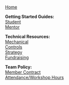 [Home](wiki/Home.md)

**Getting Started Guides:**  
[Student](wiki/Guide-Student.md)  
[Mentor](wiki/Guide-Mentor.md)

**Technical Resources:**  
[Mechanical](wiki/Mechanical.md)  
[Controls](wiki/Controls.md)  
[Strategy](wiki/Strategy.md)  
[Fundraising](wiki/Fundraising.md)  

**Team Policy:**  
[Member Contract](wiki/Member-Contract.md)  
[Attendance/Workshop Hours](wiki/Workshop-Hours.md)